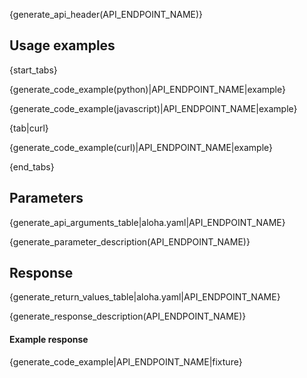 {generate_api_header(API_ENDPOINT_NAME)}

## Usage examples

{start_tabs}

{generate_code_example(python)|API_ENDPOINT_NAME|example}

{generate_code_example(javascript)|API_ENDPOINT_NAME|example}

{tab|curl}

{generate_code_example(curl)|API_ENDPOINT_NAME|example}

{end_tabs}

## Parameters

{generate_api_arguments_table|aloha.yaml|API_ENDPOINT_NAME}

{generate_parameter_description(API_ENDPOINT_NAME)}

## Response

{generate_return_values_table|aloha.yaml|API_ENDPOINT_NAME}

{generate_response_description(API_ENDPOINT_NAME)}

#### Example response

{generate_code_example|API_ENDPOINT_NAME|fixture}
